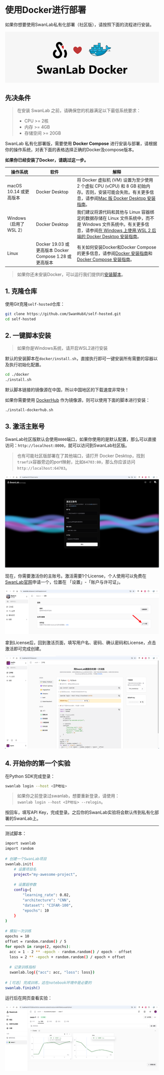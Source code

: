 # 使用Docker进行部署

如果你想要使用SwanLab私有化部署（社区版），请按照下面的流程进行安装。

![logo](./docker-deploy/swanlab-docker.jpg)

## 先决条件

> 在安装 SwanLab 之前，请确保您的机器满足以下最低系统要求：
> - CPU >= 2核
> - 内存 >= 4GB
> - 存储空间 >= 20GB

SwanLab 私有化部署版，需要使用 **Docker Compose** 进行安装与部署，请根据你的操作系统，对表下面的表格选择正确的Docker及compose版本。

**如果你已经安装了Docker，请跳过这一步。**


| 操作系统 | 软件 | 解释 |
|----------|------|------|
| macOS 10.14 或更高版本 | Docker Desktop | 将 Docker 虚拟机 (VM) 设置为至少使用 2 个虚拟 CPU (vCPU) 和 8 GB 初始内存。否则，安装可能会失败。有关更多信息，请参阅[Mac 版 Docker Desktop 安装指南](https://docs.docker.com/desktop/install/mac-install/)。 |
| Windows（启用了WSL 2） | Docker Desktop | 我们建议将源代码和其他与 Linux 容器绑定的数据存储在 Linux 文件系统中，而不是 Windows 文件系统中。有关更多信息，请参阅[在 Windows 上使用 WSL 2 后端的 Docker Desktop 安装指南](https://docs.docker.com/desktop/setup/install/windows-install/#wsl-2-backend)。 |
| Linux | Docker 19.03 或更高版本 Docker Compose 1.28 或更高版本 | 有关如何安装Docker和Docker Compose 的更多信息，请参阅[Docker 安装指南](https://docs.docker.com/engine/install/)和[Docker Compose 安装指南](https://docs.docker.com/compose/install/)。 |

> 如果你还未安装Docker，可以运行我们提供的[安装脚本](https://docs.docker.com/desktop/install/mac-install/)。


## 1. 克隆仓库

使用Git克隆`self-hosted`仓库：

```bash
git clone https://github.com/SwanHubX/self-hosted.git
cd self-hosted
```

## 2. 一键脚本安装

> 如果你是Windows系统，请开启WSL2进行安装

默认的安装脚本在`docker/install.sh`，直接执行即可一键安装所有需要的容器以及执行初始化配置。

```bash
cd ./docker
./install.sh
```

默认脚本链接的镜像源在中国，所以中国地区的下载速度非常快！

如果你需要使用 [DockerHub](https://hub.docker.com/) 作为镜像源，则可以使用下面的脚本进行安装：

```bash
./install-dockerhub.sh
```

## 3. 激活主账号

SwanLab社区版默认会使用`8000`端口，如果你使用的是默认配置，那么可以直接访问：`http://localhost:8000`，就可以访问到SwanLab社区版。

> 也有可能社区版部署在了其他端口，请打开 Docker Desktop，找到`traefik`容器旁边的port映射，比如`64703:80`，那么你应该访问`http://localhost:64703`。

![](./docker-deploy/create-account.png)

现在，你需要激活你的主账号。激活需要1个License，个人使用可以免费在[SwanLab官网](https://swanlab.cn)申请一个，位置在 「设置」-「账户与许可证」。

![](./docker-deploy/apply-license.png)

拿到License后，回到激活页面，填写用户名、密码、确认密码和License，点击激活即可完成创建。

![](./docker-deploy/quick-start.png)


## 4. 开始你的第一个实验

在Python SDK完成登录：

```bash
swanlab login --host <IP地址>
```

> 如果你之前登录过swanlab，想要重新登录，请使用：  
> `swanlab login --host <IP地址> --relogin`。

按回车，填写API Key，完成登录。之后你的SwanLab实验将会默认传到私有化部署的SwanLab上。

---

测试脚本：

```bash
import swanlab
import random

# 创建一个SwanLab项目
swanlab.init(
    # 设置项目名
    project="my-awesome-project",
    
    # 设置超参数
    config={
        "learning_rate": 0.02,
        "architecture": "CNN",
        "dataset": "CIFAR-100",
        "epochs": 10
    }
)

# 模拟一次训练
epochs = 10
offset = random.random() / 5
for epoch in range(2, epochs):
  acc = 1 - 2 ** -epoch - random.random() / epoch - offset
  loss = 2 ** -epoch + random.random() / epoch + offset

  # 记录训练指标
  swanlab.log({"acc": acc, "loss": loss})

# [可选] 完成训练，这在notebook环境中是必要的
swanlab.finish()
```

运行后在网页查看实验：

![](./docker-deploy/test-experiment.png)



